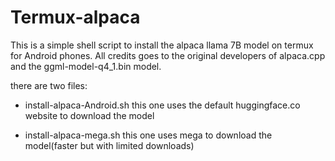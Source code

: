 # Termux-alpaca
This is a simple shell script to install the alpaca llama 7B model on termux for Android phones. 
All credits goes to the original developers of alpaca.cpp and the ggml-model-q4_1.bin model. 

there are two files:
* install-alpaca-Android.sh this one uses the default huggingface.co website to download the model

* install-alpaca-mega.sh this one uses mega to download the model(faster but with limited downloads)
